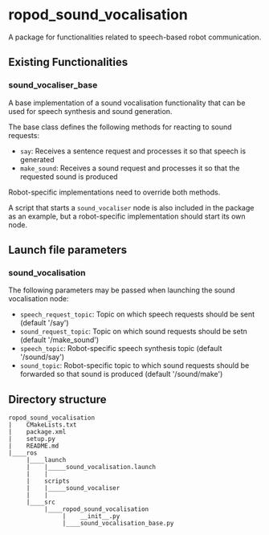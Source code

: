 # ropod_sound_vocalisation

A package for functionalities related to speech-based robot communication.

## Existing Functionalities

### sound_vocaliser_base

A base implementation of a sound vocalisation functionality that can be used for speech synthesis and sound generation.

The base class defines the following methods for reacting to sound requests:
* `say`: Receives a sentence request and processes it so that speech is generated
* `make_sound`: Receives a sound request and processes it so that the requested sound is produced

Robot-specific implementations need to override both methods.

A script that starts a `sound_vocaliser` node is also included in the package as an example, but a robot-specific implementation should start its own node.

## Launch file parameters

### sound_vocalisation

The following parameters may be passed when launching the sound vocalisation node:
* ``speech_request_topic``: Topic on which speech requests should be sent (default '/say')
* ``sound_request_topic``: Topic on which sound requests should be setn (default '/make_sound')
* ``speech_topic``: Robot-specific speech synthesis topic (default '/sound/say')
* ``sound_topic``: Robot-specific topic to which sound requests should be forwarded so that sound is produced (default '/sound/make')

## Directory structure

```
ropod_sound_vocalisation
|    CMakeLists.txt
|    package.xml
|    setup.py
|    README.md
|____ros
     |____launch
     |    |_____sound_vocalisation.launch
     |    |
     |    scripts
     |    |_____sound_vocaliser
     |    |
     |____src
          |____ropod_sound_vocalisation
               |    __init__.py
               |____sound_vocalisation_base.py
```
